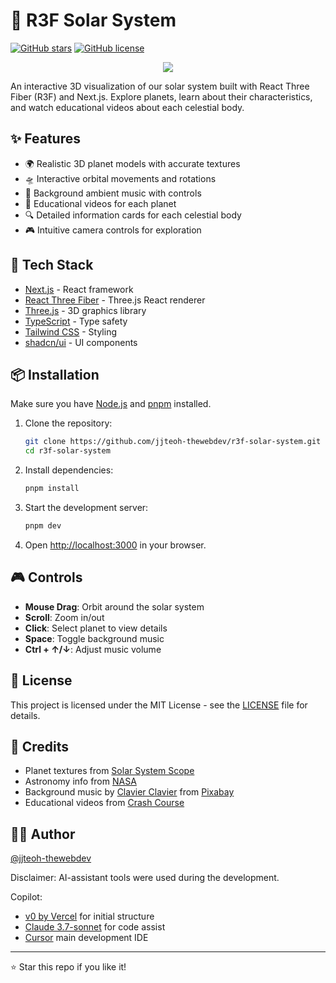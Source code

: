 # 🌌 R3F Solar System

[![GitHub stars](https://img.shields.io/github/stars/jjteoh-thewebdev/r3f-solar-system?style=social)](https://github.com/jjteoh-thewebdev/r3f-solar-system/stargazers)
[![GitHub license](https://img.shields.io/github/license/jjteoh-thewebdev/r3f-solar-system)](https://github.com/jjteoh-thewebdev/r3f-solar-system/blob/main/LICENSE)


<div align="center">
    <img src="preview.gif" />
</div>

An interactive 3D visualization of our solar system built with React Three Fiber (R3F) and Next.js. Explore planets, learn about their characteristics, and watch educational videos about each celestial body.

## ✨ Features

- 🌍 Realistic 3D planet models with accurate textures
- 🛸 Interactive orbital movements and rotations
- 🎵 Background ambient music with controls
- 🎥 Educational videos for each planet
- 🔍 Detailed information cards for each celestial body
- 🎮 Intuitive camera controls for exploration

## 🚀 Tech Stack

- [Next.js](https://nextjs.org/) - React framework
- [React Three Fiber](https://docs.pmnd.rs/react-three-fiber) - Three.js React renderer
- [Three.js](https://threejs.org/) - 3D graphics library
- [TypeScript](https://www.typescriptlang.org/) - Type safety
- [Tailwind CSS](https://tailwindcss.com/) - Styling
- [shadcn/ui](https://ui.shadcn.com/) - UI components

## 📦 Installation

Make sure you have [Node.js](https://nodejs.org/) and [pnpm](https://pnpm.io/) installed.

1. Clone the repository:
   ```bash
   git clone https://github.com/jjteoh-thewebdev/r3f-solar-system.git
   cd r3f-solar-system
   ```

2. Install dependencies:
   ```bash
   pnpm install
   ```

3. Start the development server:
   ```bash
   pnpm dev
   ```

4. Open [http://localhost:3000](http://localhost:3000) in your browser.

## 🎮 Controls

- **Mouse Drag**: Orbit around the solar system
- **Scroll**: Zoom in/out
- **Click**: Select planet to view details
- **Space**: Toggle background music
- **Ctrl + ↑/↓**: Adjust music volume

## 📝 License

This project is licensed under the MIT License - see the [LICENSE](LICENSE) file for details.

## 🙏 Credits

- Planet textures from [Solar System Scope](https://www.solarsystemscope.com/textures/)
- Astronomy info from [NASA](https://science.nasa.gov/solar-system/planets/)
- Background music by [Clavier Clavier](https://pixabay.com/users/clavier-music-16027823/) from [Pixabay](https://pixabay.com/)
- Educational videos from [Crash Course](https://thecrashcourse.com/)


## 👨‍💻 Author

[@jjteoh-thewebdev](https://github.com/jjteoh-thewebdev)

Disclaimer: AI-assistant tools were used during the development.

Copilot: 
- [v0 by Vercel](https://v0.dev/) for initial structure
- [Claude 3.7-sonnet](https://claude.ai/) for code assist
- [Cursor](https://www.cursor.com/) main development IDE

---

⭐️ Star this repo if you like it!
